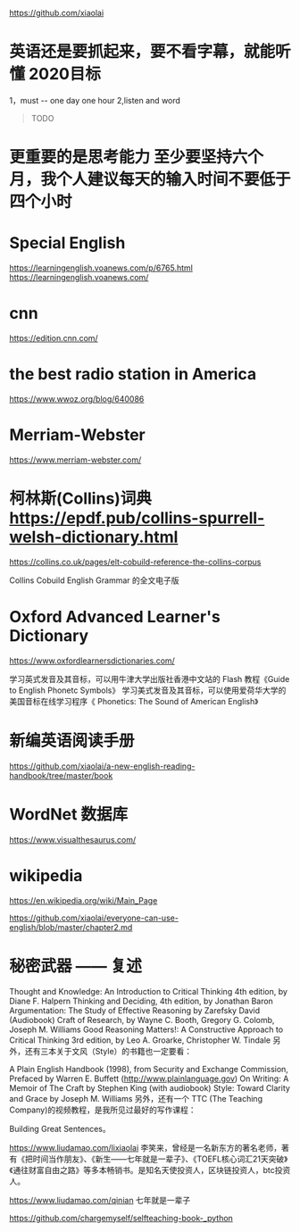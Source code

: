 

https://github.com/xiaolai

# 英语还是要抓起来，要不看字幕，就能听懂 2020目标
1，must -- one day one hour
2,listen and word

>TODO 
# 更重要的是思考能力 至少要坚持六个月，我个人建议每天的输入时间不要低于四个小时 
#  Special English
https://learningenglish.voanews.com/p/6765.html
https://learningenglish.voanews.com/

# cnn
https://edition.cnn.com/

# the best radio station in America
https://www.wwoz.org/blog/640086

# Merriam-Webster 
https://www.merriam-webster.com/

# 柯林斯(Collins)词典 https://epdf.pub/collins-spurrell-welsh-dictionary.html
https://collins.co.uk/pages/elt-cobuild-reference-the-collins-corpus

Collins Cobuild English Grammar 的全文电子版

# Oxford Advanced Learner's Dictionary
https://www.oxfordlearnersdictionaries.com/

学习英式发音及其音标，可以用牛津大学出版社香港中文站的 Flash 教程《Guide to English Phonetc Symbols》 学习美式发音及其音标，可以使用爱荷华大学的美国音标在线学习程序《 Phonetics: The Sound of American English》

# 新编英语阅读手册
https://github.com/xiaolai/a-new-english-reading-handbook/tree/master/book

# WordNet 数据库
https://www.visualthesaurus.com/

# wikipedia
https://en.wikipedia.org/wiki/Main_Page

https://github.com/xiaolai/everyone-can-use-english/blob/master/chapter2.md



# 秘密武器 —— 复述
Thought and Knowledge: An Introduction to Critical Thinking 4th edition, by Diane F. Halpern
Thinking and Deciding, 4th edition, by Jonathan Baron
Argumentation: The Study of Effective Reasoning by Zarefsky David (Audiobook)
Craft of Research, by Wayne C. Booth, Gregory G. Colomb, Joseph M. Williams
Good Reasoning Matters!: A Constructive Approach to Critical Thinking 3rd edition, by Leo A. Groarke, Christopher W. Tindale
另外，还有三本关于文风（Style）的书籍也一定要看：

A Plain English Handbook (1998), from Security and Exchange Commission, Prefaced by Warren E. Buffett (http://www.plainlanguage.gov)
On Writing: A Memoir of The Craft by Stephen King (with audiobook) Style: Toward Clarity and Grace by Joseph M. Williams
另外，还有一个 TTC (The Teaching Company)的视频教程，是我所见过最好的写作课程：

Building Great Sentences。



https://www.liudamao.com/lixiaolai
李笑来，曾经是一名新东方的著名老师，著有《把时间当作朋友》、《新生——七年就是一辈子》、《TOEFL核心词汇21天突破》《通往财富自由之路》等多本畅销书。是知名天使投资人，区块链投资人，btc投资人。

https://www.liudamao.com/qinian
七年就是一辈子

https://github.com/chargemyself/selfteaching-book-_python

